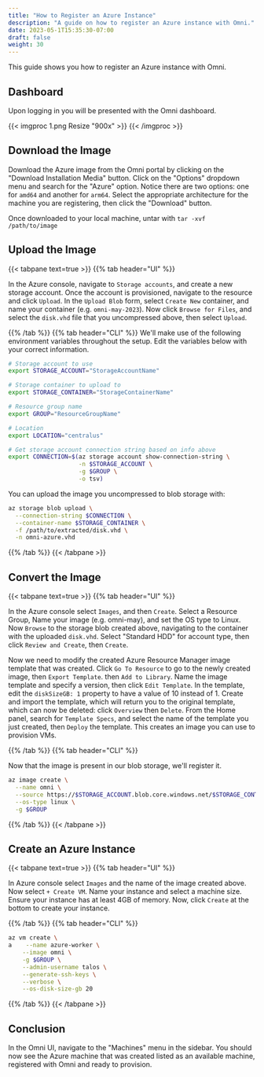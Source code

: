 ```yaml
---
title: "How to Register an Azure Instance"
description: "A guide on how to register an Azure instance with Omni."
date: 2023-05-1T15:35:30-07:00
draft: false
weight: 30
---
```


This guide shows you how to register an Azure instance with Omni.

## Dashboard

Upon logging in you will be presented with the Omni dashboard.

{{< imgproc 1.png Resize "900x" >}}
{{< /imgproc >}}

## Download the Image

Download the Azure image from the Omni portal by clicking on the "Download Installation Media" button.
Click on the "Options" dropdown menu and search for the "Azure" option.
Notice there are two options: one for `amd64` and another for `arm64`.
Select the appropriate architecture for the machine you are registering, then click the "Download" button.

Once downloaded to your local machine, untar with `tar -xvf /path/to/image`

## Upload the Image

{{< tabpane text=true >}}
{{% tab header="UI" %}}

In the Azure console, navigate to `Storage accounts`, and create a new storage account.
Once the account is provisioned, navigate to the resource and click `Upload`. In the `Upload Blob` form, select `Create New` container, and name your container (e.g. `omni-may-2023`).
Now click `Browse for Files`, and select the `disk.vhd` file that you uncompressed above, then select `Upload`.

{{% /tab %}}
{{% tab header="CLI" %}}
We'll make use of the following environment variables throughout the setup.
Edit the variables below with your correct information.

```bash
# Storage account to use
export STORAGE_ACCOUNT="StorageAccountName"

# Storage container to upload to
export STORAGE_CONTAINER="StorageContainerName"

# Resource group name
export GROUP="ResourceGroupName"

# Location
export LOCATION="centralus"

# Get storage account connection string based on info above
export CONNECTION=$(az storage account show-connection-string \
                    -n $STORAGE_ACCOUNT \
                    -g $GROUP \
                    -o tsv)
```

You can upload the image you uncompressed to blob storage with:

```bash
az storage blob upload \
  --connection-string $CONNECTION \
  --container-name $STORAGE_CONTAINER \
  -f /path/to/extracted/disk.vhd \
  -n omni-azure.vhd
```

{{% /tab %}}
{{< /tabpane >}}

## Convert the Image

{{< tabpane text=true >}}
{{% tab header="UI" %}}

In the Azure console select `Images`, and then `Create`.
Select a Resource Group, Name your image (e.g. omni-may), and set the OS type to Linux.
Now `Browse` to the storage blob created above, navigating to the container with the uploaded `disk.vhd`.
Select "Standard HDD" for account type, then click `Review and Create`, then `Create`.

Now we need to modify the created Azure Resource Manager image template that was created.
Click `Go To Resource` to go to the newly created image, then `Export Template`. then `Add to Library`.
Name the image template and specify a version, then click `Edit Template`.
In the template, edit the `diskSizeGB: 1` property to have a value of 10 instead of 1.
Create and import the template, which will return you to the original template, which can now be deleted: click `Overview` then `Delete`.
From the Home panel, search for `Template Specs`, and select the name of the template you just created, then `Deploy` the template. This creates an image you can use to provision VMs.

{{% /tab %}}
{{% tab header="CLI" %}}

Now that the image is present in our blob storage, we'll register it.

```bash
az image create \
  --name omni \
  --source https://$STORAGE_ACCOUNT.blob.core.windows.net/$STORAGE_CONTAINER/omni-azure.vhd \
  --os-type linux \
  -g $GROUP
```

{{% /tab %}}
{{< /tabpane >}}

## Create an Azure Instance

{{< tabpane text=true >}}
{{% tab header="UI" %}}

In Azure console select `Images` and the name of the image created above.
Now select `+ Create VM`.
Name your instance and select a machine size.
Ensure your instance has at least 4GB of memory.
Now, click `Create` at the bottom to create your instance.

{{% /tab %}}
{{% tab header="CLI" %}}

```bash
az vm create \
a    --name azure-worker \
    --image omni \
    -g $GROUP \
    --admin-username talos \
    --generate-ssh-keys \
    --verbose \
    --os-disk-size-gb 20 
```

{{% /tab %}}
{{< /tabpane >}}

## Conclusion

In the Omni UI, navigate to the "Machines" menu in the sidebar.
You should now see the Azure machine that was created listed as an available machine, registered with Omni and ready to provision.
